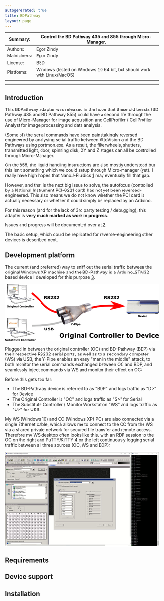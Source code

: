 ```yaml
---
autogenerated: true
title: BDPathway
layout: page
---
```


| Summary:     | Control the BD Pathway 435 and 855 through Micro-Manager.               |
| ------------ | ----------------------------------------------------------------------- |
| Authors:     | Egor Zindy                                                              |
| Maintainers: | Egor Zindy                                                              |
| License:     | BSD                                                                     |
| Platforms:   | Windows (tested on Windows 10 64 bit, but should work with Linux/MacOS) |
|              |                                                                         |

-----

## Introduction

This BDPathway adapter was released in the hope that these old beasts
(BD Pathway 435 and BD Pathway 855) could have a second life through the
use of Micro-Manager for image acquisition and CellProfiler /
CellProfiler Analyst for image processing and data analysis.

(Some of) the serial commands have been painstakingly reversed
engineered by analysing serial traffic between AttoVision and the BD
Pathways using portmon.exe. As a result, the filterwheels, shutters,
transmitted light, door, spinning disk, XY and Z stages can all be
controlled through Micro-Manager.

On the 855, the liquid handling instructions are also mostly understood
but this isn't something which we could setup through Micro-manager
(yet). I really have high hopes that NanoJ-Fluidics
[1](https://github.com/HenriquesLab/NanoJ-Fluidics) may eventually fill
that gap.

However, and that is the next big issue to solve, the autofocus
(controlled by a National Instrument PCI-6221 card) has not yet been
reversed-engineered. This also means we do not know whether the PCI card
is actually necessary or whether it could simply be replaced by an
Arduino.

For this reason (and for the lack of 3rd party testing / debugging),
this adapter is **very much marked as work in progress**.

Issues and progress will be documented over at
[2](https://forum.image.sc/t/im-writing-a-device-adapter-for-the-bdpathway-435-and-855/40808).

The basic setup, which could be replicated for reverse-engineering other
devices is described next.

## Development platform

The current (and preferred) way to sniff out the serial traffic between
the original Windows XP machine and the BD-Pathway is a Arduino\_STM32
based device I developed for this purpose
[3](https://github.com/zindy/ypipe).

![Ypipe\media/_principal.gif](media/Ypipe_principal.gif "media/Ypipe_principal.gif")

Plugged in between the original controller (OC) and BD-Pathway (BDP) via
their respective RS232 serial ports, as well as to a secondary computer
(WS) via USB, the Y-Pipe enables an easy "man in the middle" attack, to
both monitor the serial commands exchanged between OC and BDP, and
seamlessly inject commands via WS and monitor their effect on OC:

Before this gets too far:

  - The BD-Pathway device is referred to as "BDP" and logs traffic as
    "D\>" for Device
  - The Original Controller is "OC" and logs traffic as "S\>" for Serial
  - The Substitute Controller / Monitor Workstation "WS" and logs
    traffic as "U\>" for USB.

My WS (Windows 10) and OC (Windows XP) PCs are also connected via a
single Ethernet cable, which allows me to connect to the OC from the WS
via a shared private network for secured file transfer and remote
access. Therefore my WS desktop often looks like this, with an RDP
session to the OC on the right and PuTTY/KiTTY
[4](http://www.9bis.net/kitty/#!index.md) on the left continuously
logging serial traffic between all three sources (OC, WS and BDP):

![Desktop\_attovision\media/_kitty.png](media/Desktop_attovision_kitty.png
"media/Desktop_attovision_kitty.png")

## Requirements

## Device support

## Installation
